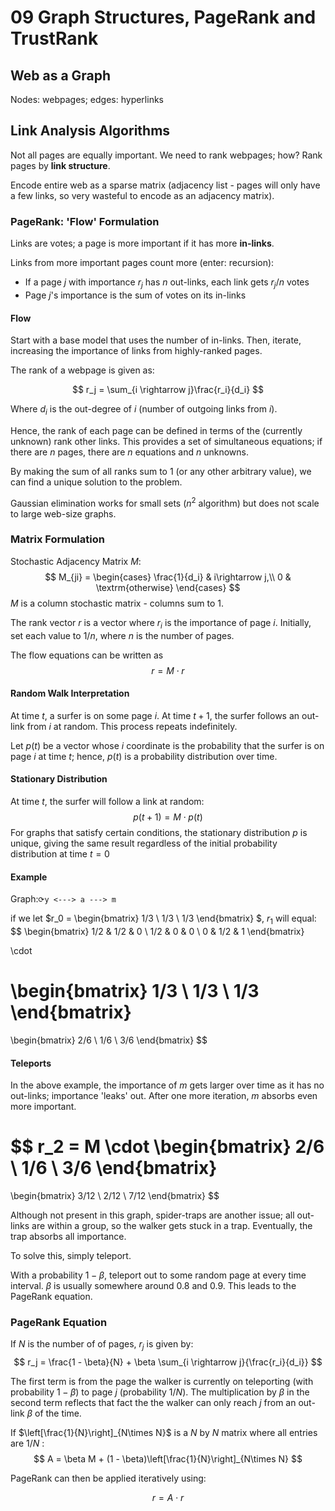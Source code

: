 # 09 Graph Structures, PageRank and TrustRank

## Web as a Graph

Nodes: webpages; edges: hyperlinks

## Link Analysis Algorithms

Not all pages are equally important. We need to rank webpages; how? Rank pages by **link structure**.

Encode entire web as a sparse matrix (adjacency list - pages will only have a few links, so very wasteful to encode as an adjacency matrix).

### PageRank: 'Flow' Formulation

Links are votes; a page is more important if it has more **in-links**.

Links from more important pages count more (enter: recursion):

- If a page $j$ with importance $r_j$ has $n$ out-links, each link gets $r_j/n$ votes
- Page $j$'s importance is the sum of votes on its in-links

#### Flow

Start with a base model that uses the number of in-links. Then, iterate, increasing the importance of links from highly-ranked pages.

The rank of a webpage is given as:

$$
r_j = \sum_{i \rightarrow j}\frac{r_i}{d_i}
$$

Where $d_i$ is the out-degree of $i$ (number of outgoing links from $i$).

Hence, the rank of each page can be defined in terms of the (currently unknown) rank other links. This provides a set of simultaneous equations; if there are $n$ pages, there are $n$ equations and $n$ unknowns.

By making the sum of all ranks sum to $1$ (or any other arbitrary value), we can find a unique solution to the problem.

Gaussian elimination works for small sets ($n^2$ algorithm) but does not scale to large web-size graphs.

### Matrix Formulation

Stochastic Adjacency Matrix $M$:
$$
M_{ji} = \begin{cases}
\frac{1}{d_i} & i\rightarrow j,\\
0 & \textrm{otherwise}
\end{cases}
$$
$M$ is a column stochastic matrix - columns sum to 1.

The rank vector $r$ is a vector where $r_i$ is the importance of page $i$. Initially, set each value to $1/n$, where $n$ is the number of pages.

The flow equations can be written as
$$
r = M \cdot r
$$

#### Random Walk Interpretation

At time $t$, a surfer is on some page $i$. At time $t+1$, the surfer follows an out-link from $i$ at random. This process repeats indefinitely.

Let $p(t)$ be a vector whose $i$ coordinate is the probability that the surfer is on page $i$ at time $t$; hence, $p(t)$ is a probability distribution over time.

#### Stationary Distribution

At time $t$, the surfer will follow a link at random:
$$
p(t + 1) = M \cdot p(t)
$$
For graphs that satisfy certain conditions, the stationary distribution $p$ is unique, giving the same result regardless of the initial probability distribution at time $t=0$

#### Example

Graph:`⟳y <---> a ---> m`

if we let $r_0 = \begin{bmatrix} 1/3 \\ 1/3 \\ 1/3 \end{bmatrix} $, $r_1$ will equal:
$$
\begin{bmatrix}
1/2 & 1/2 & 0 \\
1/2 & 0   & 0 \\
0   & 1/2 & 1
\end{bmatrix}

\cdot

\begin{bmatrix}
1/3 \\
1/3 \\
1/3
\end{bmatrix}
=
\begin{bmatrix}
2/6 \\
1/6 \\
3/6
\end{bmatrix}
$$

#### Teleports

In the above example, the importance of $m$ gets larger over time as it has no out-links; importance 'leaks' out. After one more iteration, $m$ absorbs even more important.

$$
r_2 = M \cdot
\begin{bmatrix}
2/6 \\
1/6 \\
3/6
\end{bmatrix}
=
\begin{bmatrix}
3/12 \\
2/12 \\
7/12
\end{bmatrix}
$$


Although not present in this graph, spider-traps are another issue; all out-links are within a group, so the walker gets stuck in a trap. Eventually, the trap absorbs all importance.

To solve this, simply teleport.

With a probability $1 - \beta$, teleport out to some random page at every time interval. $\beta$ is usually somewhere around $0.8$ and $0.9$. This leads to the PageRank equation.

### PageRank Equation

If $N$ is the number of of pages, $r_j$ is given by:
$$
r_j = \frac{1 - \beta}{N} + \beta \sum_{i \rightarrow j}{\frac{r_i}{d_i}}
$$

The first term is from the page the walker is currently on teleporting (with probability $1 - \beta$) to page $j$ (probability $1/N$). The multiplication by $\beta$ in the second term reflects that fact the the walker can only reach $j$ from an out-link $\beta$ of the time.

If $\left[\frac{1}{N}\right]_{N\times N}$ is a $N$ by $N$ matrix where all entries are $1/N$ :
$$
A = \beta M + (1 - \beta)\left[\frac{1}{N}\right]_{N\times N}
$$

PageRank can then be applied iteratively using:

$$
r = A \cdot r
$$
